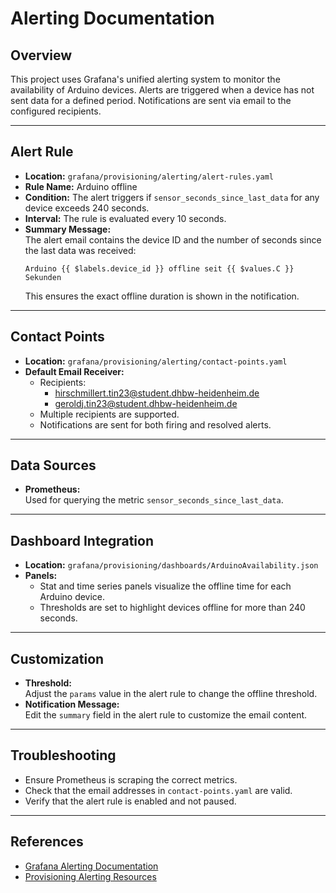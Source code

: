 # Alerting Documentation

## Overview

This project uses Grafana's unified alerting system to monitor the availability of Arduino devices. Alerts are triggered when a device has not sent data for a defined period. Notifications are sent via email to the configured recipients.

---

## Alert Rule

- **Location:** `grafana/provisioning/alerting/alert-rules.yaml`
- **Rule Name:** Arduino offline
- **Condition:** The alert triggers if `sensor_seconds_since_last_data` for any device exceeds 240 seconds.
- **Interval:** The rule is evaluated every 10 seconds.
- **Summary Message:**  
  The alert email contains the device ID and the number of seconds since the last data was received:
  ```
  Arduino {{ $labels.device_id }} offline seit {{ $values.C }} Sekunden
  ```
  This ensures the exact offline duration is shown in the notification.

---

## Contact Points

- **Location:** `grafana/provisioning/alerting/contact-points.yaml`
- **Default Email Receiver:**  
  - Recipients:  
    - hirschmillert.tin23@student.dhbw-heidenheim.de  
    - geroldj.tin23@student.dhbw-heidenheim.de
  - Multiple recipients are supported.
  - Notifications are sent for both firing and resolved alerts.

---

## Data Sources

- **Prometheus:**  
  Used for querying the metric `sensor_seconds_since_last_data`.

---

## Dashboard Integration

- **Location:** `grafana/provisioning/dashboards/ArduinoAvailability.json`
- **Panels:**  
  - Stat and time series panels visualize the offline time for each Arduino device.
  - Thresholds are set to highlight devices offline for more than 240 seconds.

---

## Customization

- **Threshold:**  
  Adjust the `params` value in the alert rule to change the offline threshold.
- **Notification Message:**  
  Edit the `summary` field in the alert rule to customize the email content.

---

## Troubleshooting

- Ensure Prometheus is scraping the correct metrics.
- Check that the email addresses in `contact-points.yaml` are valid.
- Verify that the alert rule is enabled and not paused.

---

## References

- [Grafana Alerting Documentation](https://grafana.com/docs/grafana/latest/alerting/)
- [Provisioning Alerting Resources](https://grafana.com/docs/grafana/latest/administration/provisioning/#alerting)
